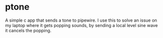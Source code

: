 # ptone

A simple c app that sends a tone to pipewire. I use this to solve an issue on my laptop where it gets popping sounds, by sending a local level sine wave it cancels the popping.
